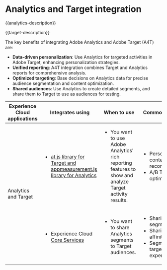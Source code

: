 ---
---

# Analytics and Target integration

{{analytics-description}}

{{target-description}}

The key benefits of integrating Adobe Analytics and Adobe Target (A4T) are:

+ **Data-driven personalization**: Use Analytics for targeted activities in Adobe Target, enhancing personalization strategies.
+ **Unified reporting**: A4T integration combines Target and Analytics reports for comprehensive analysis.
+ **Optimized targeting**: Base decisions on Analytics data for precise audience segmentation and content optimization.
+ **Shared audiences**: Use Analytics to create detailed segments, and share them to Target to use as audiences for testing.

<table>
    <thead>
            <tr>
                <th>Experience Cloud applications</th>
                <th>Integrates using</th>
                <th>When to use</th>
                <th>Common use cases</th>
            </tr>
    </thead>
    <tbody>
        <tr>
            <td rowspan="2">Analytics and Target</td>
            <td>
                <ul>
                    <li><a href="../../integrations/tutorials/analytics-target/analytics-target.md" target="_blank" rel="noreferrer">at.js library for Target and appmeasurement.js library for Analytics</a></li>
                </ul>
            </td>
            <td>
                <ul>
                    <li>You want to use Adobe Analytics' rich reporting features to show and analyze Target activity results.</li>
                </ul>
            </td>
            <td>
                <ul>
                    <li>Personalized content recommendations.</li>
                    <li>A/B Testing and optimization.</li>
                </ul>
            </td>
        </tr>
        <tr>
            <td>
                <ul>
                    <li><a href="https://experienceleague.adobe.com/docs/target/using/integrate/mmp.html" target="_blank" rel="noreferrer">Experience Cloud Core Services</a></li>
                </ul>
            </td>
            <td>
                <ul>
                    <li>You want to share Analytics segments to Target audiences.</li>
                </ul>
            </td>
            <td>
                <ul>
                    <li>Sharing converter segments</li>
                    <li>Sharing content affinity segments</li>
                    <li>Segment-based targeted experiences.</li>
                </ul>
            </td>
        </tr>
    </tbody>
</table>
